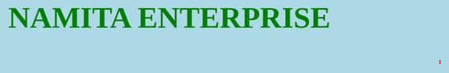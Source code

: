 # NAMITA ENTERPRISE
 <html>
<head>

<style>

body {
    background-color: lightblue; color:green; font-family: verdana;
    font-size: 30px;
    text-align: left;
}
#example2 {
 border: 5px solid red;
    padding: 5px;
    border-radius: 50px 30px;

}
.button {
    background-color:WHITE;
    border: none;
    color:BLUE;
    padding: 5px 2px;
    text-align: center;
    text-decoration: none;
    display: inline-block;
    font-size: 10px;
    margin: 2px 2px;
    cursor: pointer;}
 </style>
</head>
 <marquee><B><font color="RED">*****</font><font color="YELLOW">WELCOME TO OUR WEBSITE<font color="RED">*****</font></marquee>
